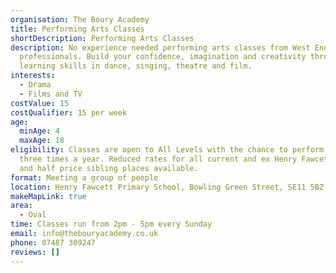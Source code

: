 ```yaml
---
organisation: The Boury Academy
title: Performing Arts Classes
shortDescription: Performing Arts Classes
description: No experience needed performing arts classes from West End
  professionals. Build your confidence, imagination and creativity through
  learning skills in dance, singing, theatre and film.
interests:
  - Drama
  - Films and TV
costValue: 15
costQualifier: 15 per week
age:
  minAge: 4
  maxAge: 18
eligibility: Classes are open to All Levels with the chance to perform at least
  three times a year. Reduced rates for all current and ex Henry Fawcett pupils
  and half price sibling places available.
format: Meeting a group of people
location: Henry Fawcett Primary School, Bowling Green Street, SE11 5BZ
makeMapLink: true
area:
  - Oval
time: Classes run from 2pm - 5pm every Sunday
email: info@thebouryacademy.co.uk
phone: 07487 309247
reviews: []
---
```

